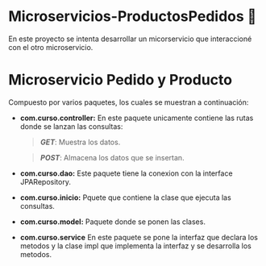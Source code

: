 # Microservicios-ProductosPedidos 🛒
En este proyecto se intenta desarrollar un micorservicio que interaccioné con el otro microservicio.
# Microservicio Pedido y Producto
Compuesto por varios paquetes, los cuales se muestran a continuación:
- **com.curso.controller:** En este paquete unicamente contiene las rutas donde se lanzan las consultas: 
  > ***GET***: Muestra los datos.
  
  > ***POST***: Almacena los datos que se insertan.
 
- **com.curso.dao:** Este paquete tiene la conexion con la interface JPARepository.
- **com.curso.inicio:** Pquete que contiene la clase que ejecuta las consultas.
- **com.curso.model:** Paquete donde se ponen las clases.
- **com.curso.service** En este paquete se pone la interfaz que declara los metodos y la clase impl que implementa la interfaz y se desarrolla los metodos.
